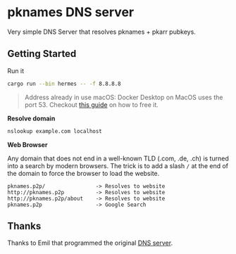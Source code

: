 pknames DNS server
=================

Very simple DNS Server that resolves pknames + pkarr pubkeys.

## Getting Started

Run it

```bash
cargo run --bin hermes -- -f 8.8.8.8
```

> Address already in use macOS: Docker Desktop on MacOS uses the  port 53. Checkout [this guide](https://developer.apple.com/forums/thread/738662) 
on how to free it.

**Resolve domain**

```bash
nslookup example.com localhost
```

**Web Browser**

Any domain that does not end in a well-known TLD (.com, .de, .ch) is turned into a search by modern browsers.
The trick is to add a slash `/` at the end of the domain to force the browser to load the website.

```
pknames.p2p/                -> Resolves to website
http://pknames.p2p          -> Resolves to website
http://pknames.p2p/about    -> Resolves to website
pknames.p2p                 -> Google Search
```


## Thanks

Thanks to Emil that programmed the original [DNS server](https://github.com/EmilHernvall/hermes/tree/master).